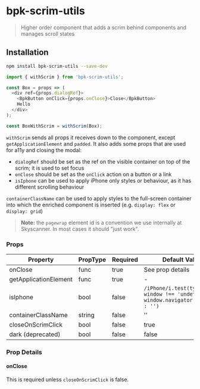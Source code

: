 # bpk-scrim-utils

> Higher order component that adds a scrim behind components and manages scroll states

## Installation

```sh
npm install bpk-scrim-utils --save-dev
```

```js
import { withScrim } from 'bpk-scrim-utils';

const Box = props => (
  <div ref={props.dialogRef}>
    <BpkButton onClick={props.onClose}>Close</BpkButton>
    Hello
  </div>
);

const BoxWithScrim = withScrim(Box);
```

`withScrim` sends all props it receives down to the component, except `getApplicationElement` and `padded`. It also adds some props that are used for a11y and closing the modal:

* `dialogRef` should be set as the ref on the visible container on top of the scrim; it is used to set focus
* `onClose` should be set as the `onClick` action on a button or a link
* `isIphone` can be used to apply iPhone only styles or behaviour, as it has different scrolling behaviour

`containerClassName` can be used to apply styles to the full-screen container into which the enriched component is inserted
(e.g. `display: flex` or `display: grid`)

> **Note:** the `pagewrap` element id is a convention we use internally at Skyscanner. In most cases it should "just work".

### Props

| Property              | PropType | Required | Default Value                                                                    |
| --------------------- | -------- | -------- | -------------------------------------------------------------------------------- |
| onClose               | func     | true     | See prop details                                                                 |
| getApplicationElement | func     | true     | -                                                                                |
| isIphone              | bool     | false    | `/iPhone/i.test(typeof window !== 'undefined' ? window.navigator.platform : '')` |
| containerClassName    | string   | false    | ''                                                                               |
| closeOnScrimClick     | bool     | false    | true                                                                             |
| dark (deprecated)     | bool     | false    | false                                                                            |

### Prop Details

#### onClose

This is required unless `closeOnScrimClick` is false.
